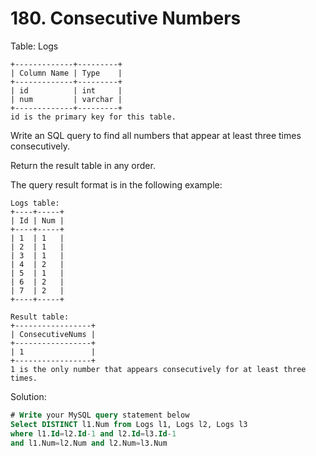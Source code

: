 # 180. Consecutive Numbers

Table: Logs

    +-------------+---------+
    | Column Name | Type    |
    +-------------+---------+
    | id          | int     |
    | num         | varchar |
    +-------------+---------+
    id is the primary key for this table.

Write an SQL query to find all numbers that appear at least three times consecutively.

Return the result table in any order.

The query result format is in the following example:

    Logs table:
    +----+-----+
    | Id | Num |
    +----+-----+
    | 1  | 1   |
    | 2  | 1   |
    | 3  | 1   |
    | 4  | 2   |
    | 5  | 1   |
    | 6  | 2   |
    | 7  | 2   |
    +----+-----+

    Result table:
    +-----------------+
    | ConsecutiveNums |
    +-----------------+
    | 1               |
    +-----------------+
    1 is the only number that appears consecutively for at least three times.

Solution:

```sql
# Write your MySQL query statement below
Select DISTINCT l1.Num from Logs l1, Logs l2, Logs l3
where l1.Id=l2.Id-1 and l2.Id=l3.Id-1
and l1.Num=l2.Num and l2.Num=l3.Num
```
